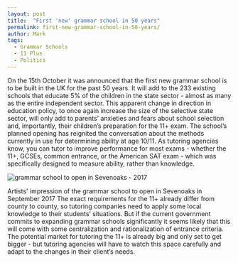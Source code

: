 ```yaml
---
layout: post
title:  "First 'new' grammar school in 50 years"
permalink: first-new-grammar-school-in-50-years/
author: Mark
tags:
  - Grammar Schools
  - 11 Plus
  - Politics
---
```

On the 15th October it was announced that the first new grammar school is to
be built in the UK for the past 50 years. It will add to the 233 existing
schools that educate 5% of the children in the state sector - almost as many
as the entire independent sector. This apparent change in direction in
education policy, to once again increase the size of the selective state
sector, will only add to parents’ anxieties and fears about school selection
and, importantly, their children’s preparation for the 11+ exam.  The school’s
planned opening has reignited the conversation about the methods currently in
use for determining ability at age 10/11. As tutoring agencies know, you can
tutor to improve performance for most exams - whether the 11+, GCSEs, common
entrance, or the American SAT exam - which was specifically designed to
measure ability, rather than knowledge.

<div class="img-holder full-width">
  <img src="{{ site.static}}/img/blogs/artists.jpg" alt="grammar school to open in Sevenoaks - 2017"/>
</div>

Artists' impression of the grammar school to open in Sevenoaks in September
2017  The exact requirements for the 11+ already differ from county to county,
so tutoring companies need to apply some local knowledge to their students’
situations. But if the current government commits to expanding grammar schools
significantly it seems likely that this will come with some centralization and
rationalization of entrance criteria. The potential market for tutoring the
11+ is already big and only set to get bigger - but  tutoring agencies will
have to watch this space carefully and adapt to the changes in their client’s
needs.
